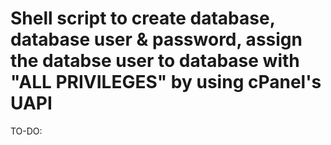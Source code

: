 # Shell script to create database, database user &amp; password, assign the databse user to database with "ALL PRIVILEGES" by using cPanel's UAPI

TO-DO:

